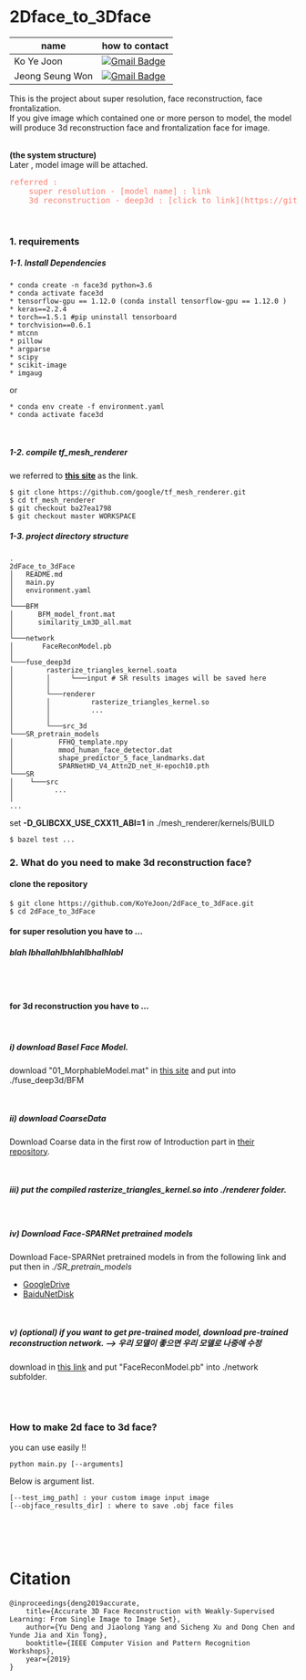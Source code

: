 # 2Dface_to_3Dface

| name | how to contact |
| --- | --- |
| Ko Ye Joon | [![Gmail Badge](https://img.shields.io/badge/Gmail-d14836?style=flat-square&logo=Gmail&logoColor=white&link=mailto:yejoon.ko@gmail.com)](mailto:yejoon.ko@gmail.com) |
| Jeong Seung Won |  [![Gmail Badge](https://img.shields.io/badge/Gmail-d14836?style=flat-square&logo=Gmail&logoColor=white&link=mailto:jeongsw34@gmail.com)](mailto:jeongsw34@gmail.com) | 


This is the project about super resolution, face reconstruction, face frontalization.  
If you give image which contained one or more person to model, the model will produce 3d reconstruction face and frontalization face for image.

<br>
<b>(the system structure)</b>
<br>
Later , model image will be attached.

<br>

<pre style="color:#fa8072">
referred : 
    super resolution - [model name] : link
    3d reconstruction - deep3d : [click to link](https://github.com/microsoft/Deep3DFaceReconstruction, "deep3d link")
</pre>

<br>

### 1. requirements

##### 1-1. Install Dependencies

```
* conda create -n face3d python=3.6 
* conda activate face3d
* tensorflow-gpu == 1.12.0 (conda install tensorflow-gpu == 1.12.0 )
* keras==2.2.4
* torch==1.5.1 #pip uninstall tensorboard
* torchvision==0.6.1
* mtcnn
* pillow
* argparse
* scipy
* scikit-image
* imgaug
```

or
```
* conda env create -f environment.yaml
* conda activate face3d
```

<br>

##### 1-2. compile tf_mesh_renderer

we referred to <b>[this site](https://github.com/microsoft/Deep3DFaceReconstruction, "deep3d link") </b>as the link.

```
$ git clone https://github.com/google/tf_mesh_renderer.git
$ cd tf_mesh_renderer
$ git checkout ba27ea1798
$ git checkout master WORKSPACE
```

##### 1-3. project directory structure
```
.
2dFace_to_3dFace
│   README.md
│   main.py    
│   environment.yaml
│
└───BFM
│      BFM_model_front.mat
│      similarity_Lm3D_all.mat
│   
└───network
│       FaceReconModel.pb
│   
└───fuse_deep3d
│        rasterize_triangles_kernel.soata
│        │     └───input # SR results images will be saved here
│        │   
│        └───renderer
│        │          rasterize_triangles_kernel.so
│        │          ...
│        │ 
│        └───src_3d
└───SR_pretrain_models
│           FFHQ_template.npy
│           mmod_human_face_detector.dat
│           shape_predictor_5_face_landmarks.dat
│           SPARNetHD_V4_Attn2D_net_H-epoch10.pth       
└───SR
│    └───src
│          ...
│
...
```

set <b>-D_GLIBCXX_USE_CXX11_ABI=1</b> in ./mesh_renderer/kernels/BUILD

```
$ bazel test ...
```

### 2. What do you need to make 3d reconstruction face? 

#### clone the repository
```
$ git clone https://github.com/KoYeJoon/2dFace_to_3dFace.git
$ cd 2dFace_to_3dFace
```

#### for super resolution you have to ...

##### blah lbhallahlbhlahlbhalhlabl

<br>
<br>

#### for 3d reconstruction you have to ...

<br>

##### i) download Basel Face Model.
download "01_MorphableModel.mat" in [this site](https://faces.dmi.unibas.ch/bfm/main.php?nav=1-2&id=downloads, "BFM Model Site") and put into ./fuse_deep3d/BFM

<br>

##### ii) download CoarseData 
Download Coarse data in the first row of Introduction part in [their repository](https://github.com/Juyong/3DFace). 

<br>

##### iii) put the compiled rasterize_triangles_kernel.so into ./renderer folder.

<br>

##### iv) Download Face-SPARNet pretrained models
Download Face-SPARNet pretrained models in from the following link and put then in *./SR_pretrain_models*

* [GoogleDrive](https://drive.google.com/drive/folders/1PZ_TP77_rs0z56WZausgK0m2oTxZsgB2)
* [BaiduNetDisk](https://pan.baidu.com/share/init?surl=zYimaAnIgMIKBf9KANpxog)

<br>

##### v) (optional) if you want to get pre-trained model, download pre-trained reconstruction network. --> 우리 모델이 좋으면 우리 모델로 나중에 수정 
download in [this link](https://drive.google.com/file/d/176LCdUDxAj7T2awQ5knPMPawq5Q2RUWM/view, "pretrained model") and put "FaceReconModel.pb" into ./network subfolder. 


<br>
<br>


### How to make 2d face to 3d face?
you can use easily !!

```
python main.py [--arguments]
```

Below is argument list.
```
[--test_img_path] : your custom image input image
[--objface_results_dir] : where to save .obj face files
```



<br>
<br>
<br>



# Citation
```
@inproceedings{deng2019accurate,
    title={Accurate 3D Face Reconstruction with Weakly-Supervised Learning: From Single Image to Image Set},
    author={Yu Deng and Jiaolong Yang and Sicheng Xu and Dong Chen and Yunde Jia and Xin Tong},
    booktitle={IEEE Computer Vision and Pattern Recognition Workshops},
    year={2019}
}
```